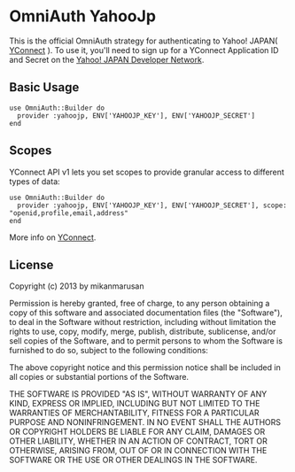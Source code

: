 # OmniAuth YahooJp

This is the official OmniAuth strategy for authenticating to Yahoo! JAPAN( [YConnect](http://developer.yahoo.co.jp/yconnect/) ).
To use it, you'll need to sign up for a YConnect Application ID and Secret
on the [Yahoo! JAPAN Developer Network](https://e.developer.yahoo.co.jp/dashboard/).

## Basic Usage

    use OmniAuth::Builder do
      provider :yahoojp, ENV['YAHOOJP_KEY'], ENV['YAHOOJP_SECRET']
    end

## Scopes

YConnect API v1 lets you set scopes to provide granular access to different types of data: 

	use OmniAuth::Builder do
      provider :yahoojp, ENV['YAHOOJP_KEY'], ENV['YAHOOJP_SECRET'], scope: "openid,profile,email,address"
    end

More info on [YConnect](http://developer.yahoo.co.jp/yconnect/).

## License

Copyright (c) 2013 by mikanmarusan

Permission is hereby granted, free of charge, to any person obtaining a copy of this software and associated documentation files (the "Software"), to deal in the Software without restriction, including without limitation the rights to use, copy, modify, merge, publish, distribute, sublicense, and/or sell copies of the Software, and to permit persons to whom the Software is furnished to do so, subject to the following conditions:

The above copyright notice and this permission notice shall be included in all copies or substantial portions of the Software.

THE SOFTWARE IS PROVIDED "AS IS", WITHOUT WARRANTY OF ANY KIND, EXPRESS OR IMPLIED, INCLUDING BUT NOT LIMITED TO THE WARRANTIES OF MERCHANTABILITY, FITNESS FOR A PARTICULAR PURPOSE AND NONINFRINGEMENT. IN NO EVENT SHALL THE AUTHORS OR COPYRIGHT HOLDERS BE LIABLE FOR ANY CLAIM, DAMAGES OR OTHER LIABILITY, WHETHER IN AN ACTION OF CONTRACT, TORT OR OTHERWISE, ARISING FROM, OUT OF OR IN CONNECTION WITH THE SOFTWARE OR THE USE OR OTHER DEALINGS IN THE SOFTWARE.
